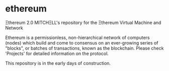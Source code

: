 # ethereum
Ξthereum 2.0
MITCHΞLL's repository for the Ξthereum Virtual Machine and Network

Ethereum is a permissionless, non-hierarchical network of computers (nodes) which build and come to consensus on an ever-growing series of "blocks", or batches of transactions, known as the blockchain. 
Please check 'Projects' for detailed information on the protocol.

This repository is in the early days of construction.
